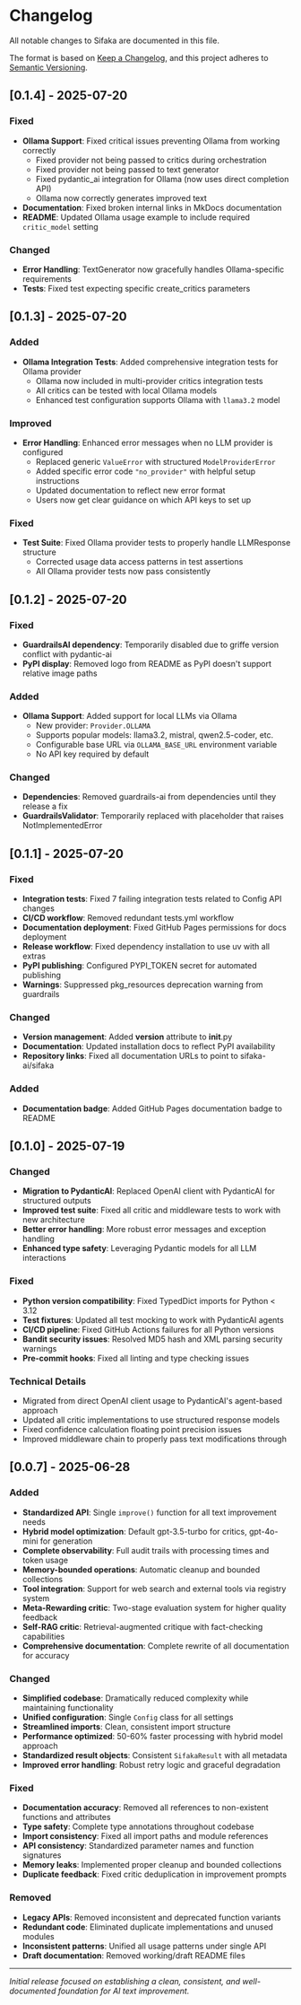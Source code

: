 # Changelog

All notable changes to Sifaka are documented in this file.

The format is based on [Keep a Changelog](https://keepachangelog.com/en/1.0.0/),
and this project adheres to [Semantic Versioning](https://semver.org/spec/v2.0.0.html).

## [0.1.4] - 2025-07-20

### Fixed
- **Ollama Support**: Fixed critical issues preventing Ollama from working correctly
  - Fixed provider not being passed to critics during orchestration
  - Fixed provider not being passed to text generator
  - Fixed pydantic_ai integration for Ollama (now uses direct completion API)
  - Ollama now correctly generates improved text
- **Documentation**: Fixed broken internal links in MkDocs documentation
- **README**: Updated Ollama usage example to include required `critic_model` setting

### Changed
- **Error Handling**: TextGenerator now gracefully handles Ollama-specific requirements
- **Tests**: Fixed test expecting specific create_critics parameters

## [0.1.3] - 2025-07-20

### Added
- **Ollama Integration Tests**: Added comprehensive integration tests for Ollama provider
  - Ollama now included in multi-provider critics integration tests
  - All critics can be tested with local Ollama models
  - Enhanced test configuration supports Ollama with `llama3.2` model

### Improved
- **Error Handling**: Enhanced error messages when no LLM provider is configured
  - Replaced generic `ValueError` with structured `ModelProviderError`
  - Added specific error code `"no_provider"` with helpful setup instructions
  - Updated documentation to reflect new error format
  - Users now get clear guidance on which API keys to set up

### Fixed
- **Test Suite**: Fixed Ollama provider tests to properly handle LLMResponse structure
  - Corrected usage data access patterns in test assertions
  - All Ollama provider tests now pass consistently

## [0.1.2] - 2025-07-20

### Fixed
- **GuardrailsAI dependency**: Temporarily disabled due to griffe version conflict with pydantic-ai
- **PyPI display**: Removed logo from README as PyPI doesn't support relative image paths

### Added
- **Ollama Support**: Added support for local LLMs via Ollama
  - New provider: `Provider.OLLAMA`
  - Supports popular models: llama3.2, mistral, qwen2.5-coder, etc.
  - Configurable base URL via `OLLAMA_BASE_URL` environment variable
  - No API key required by default

### Changed
- **Dependencies**: Removed guardrails-ai from dependencies until they release a fix
- **GuardrailsValidator**: Temporarily replaced with placeholder that raises NotImplementedError

## [0.1.1] - 2025-07-20

### Fixed
- **Integration tests**: Fixed 7 failing integration tests related to Config API changes
- **CI/CD workflow**: Removed redundant tests.yml workflow
- **Documentation deployment**: Fixed GitHub Pages permissions for docs deployment
- **Release workflow**: Fixed dependency installation to use uv with all extras
- **PyPI publishing**: Configured PYPI_TOKEN secret for automated publishing
- **Warnings**: Suppressed pkg_resources deprecation warning from guardrails

### Changed
- **Version management**: Added __version__ attribute to __init__.py
- **Documentation**: Updated installation docs to reflect PyPI availability
- **Repository links**: Fixed all documentation URLs to point to sifaka-ai/sifaka

### Added
- **Documentation badge**: Added GitHub Pages documentation badge to README

## [0.1.0] - 2025-07-19

### Changed
- **Migration to PydanticAI**: Replaced OpenAI client with PydanticAI for structured outputs
- **Improved test suite**: Fixed all critic and middleware tests to work with new architecture
- **Better error handling**: More robust error messages and exception handling
- **Enhanced type safety**: Leveraging Pydantic models for all LLM interactions

### Fixed
- **Python version compatibility**: Fixed TypedDict imports for Python < 3.12
- **Test fixtures**: Updated all test mocking to work with PydanticAI agents
- **CI/CD pipeline**: Fixed GitHub Actions failures for all Python versions
- **Bandit security issues**: Resolved MD5 hash and XML parsing security warnings
- **Pre-commit hooks**: Fixed all linting and type checking issues

### Technical Details
- Migrated from direct OpenAI client usage to PydanticAI's agent-based approach
- Updated all critic implementations to use structured response models
- Fixed confidence calculation floating point precision issues
- Improved middleware chain to properly pass text modifications through

## [0.0.7] - 2025-06-28

### Added
- **Standardized API**: Single `improve()` function for all text improvement needs
- **Hybrid model optimization**: Default gpt-3.5-turbo for critics, gpt-4o-mini for generation
- **Complete observability**: Full audit trails with processing times and token usage
- **Memory-bounded operations**: Automatic cleanup and bounded collections
- **Tool integration**: Support for web search and external tools via registry system
- **Meta-Rewarding critic**: Two-stage evaluation system for higher quality feedback
- **Self-RAG critic**: Retrieval-augmented critique with fact-checking capabilities
- **Comprehensive documentation**: Complete rewrite of all documentation for accuracy

### Changed
- **Simplified codebase**: Dramatically reduced complexity while maintaining functionality
- **Unified configuration**: Single `Config` class for all settings
- **Streamlined imports**: Clean, consistent import structure
- **Performance optimized**: 50-60% faster processing with hybrid model approach
- **Standardized result objects**: Consistent `SifakaResult` with all metadata
- **Improved error handling**: Robust retry logic and graceful degradation

### Fixed
- **Documentation accuracy**: Removed all references to non-existent functions and attributes
- **Type safety**: Complete type annotations throughout codebase
- **Import consistency**: Fixed all import paths and module references
- **API consistency**: Standardized parameter names and function signatures
- **Memory leaks**: Implemented proper cleanup and bounded collections
- **Duplicate feedback**: Fixed critic deduplication in improvement prompts

### Removed
- **Legacy APIs**: Removed inconsistent and deprecated function variants
- **Redundant code**: Eliminated duplicate implementations and unused modules
- **Inconsistent patterns**: Unified all usage patterns under single API
- **Draft documentation**: Removed working/draft README files

---

*Initial release focused on establishing a clean, consistent, and well-documented foundation for AI text improvement.*
